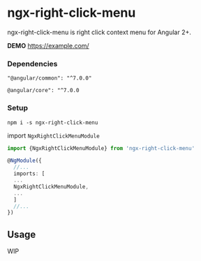 # ngx-right-click-menu

ngx-right-click-menu is right click context menu for Angular 2+.

__DEMO__ https://example.com/

### Dependencies

`"@angular/common": "^7.0.0"`

`@angular/core": "^7.0.0`

### Setup
  `npm i -s ngx-right-click-menu`
  
import `NgxRightClickMenuModule`

````typescript
import {NgxRightClickMenuModule} from 'ngx-right-click-menu'

@NgModule({
  //...
  imports: [
  ...
  NgxRightClickMenuModule,
  ...
  ]
  //...
})
````

## Usage

WIP

